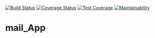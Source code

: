 [![Build Status](https://travis-ci.com/tundeusman0/mail_App.svg?branch=gh-pages)](https://travis-ci.com/tundeusman0/mail_App)
[![Coverage Status](https://coveralls.io/repos/github/tundeusman0/mail_App/badge.svg?branch=gh-pages)](https://coveralls.io/github/tundeusman0/mail_App?branch=gh-pages)
[![Test Coverage](https://api.codeclimate.com/v1/badges/97c54f2847f698fa0e5b/test_coverage)](https://codeclimate.com/github/tundeusman0/mail_App/test_coverage)
[![Maintainability](https://api.codeclimate.com/v1/badges/97c54f2847f698fa0e5b/maintainability)](https://codeclimate.com/github/tundeusman0/mail_App/maintainability)

# mail_App